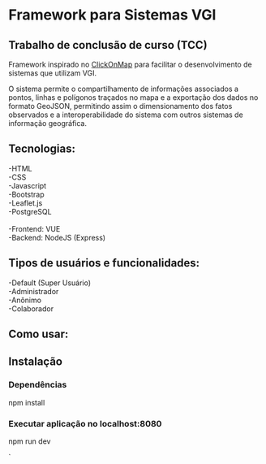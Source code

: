 <h1>Framework para Sistemas VGI</h1>
<h2>Trabalho de conclusão de curso (TCC)</h2>
<p>Framework inspirado no <a href="http://www.dpi.ufv.br/projetos/clickonmap/">ClickOnMap</a> para facilitar o desenvolvimento de sistemas que utilizam VGI.</p> 
<p>O sistema permite o compartilhamento de informações associados a pontos, linhas e polígonos traçados no mapa e a exportação dos dados no formato GeoJSON, permitindo assim o dimensionamento dos fatos observados e a interoperabilidade do sistema com outros sistemas de informação geográfica.
<h2>Tecnologias:</h2>
-HTML
<br>-CSS
<br>-Javascript
<br>-Bootstrap
<br>-Leaflet.js
<br>-PostgreSQL 
<br>
<br>-Frontend: VUE
<br>-Backend: NodeJS (Express)
<h2>Tipos de usuários e funcionalidades:</h2>
-Default (Super Usuário)
<br>-Administrador
<br>-Anônimo
<br>-Colaborador
<h2>Como usar:</h2>

<h2>Instalação</h2>

<h3>Dependências</h3>
<p>npm install</p>

<h3>Executar aplicação no localhost:8080</h3>
<p>npm run dev</p>

`


